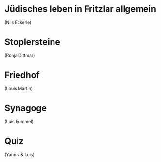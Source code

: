 # Jüdisches leben in Fritzlar allgemein

(Nils Eckerle)

# Stoplersteine

(Ronja Dittmar)

# Friedhof

(Louis Martin)

# Synagoge

(Luis Rummel)

# Quiz

(Yannis & Luis)
